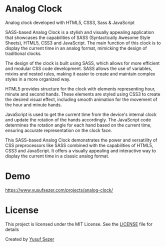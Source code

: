 # Analog Clock
Analog clock developed with HTML5, CSS3, Sass & JavaScript

SASS-based Analog Clock is a stylish and visually appealing application that showcases the capabilities of SASS (Syntactically Awesome Style Sheets), HTML5, CSS3 and JavaScript. The main function of this clock is to display the current time in an analog format, mimicking the design of traditional clocks.

The design of the clock is built using SASS, which allows for more efficient and modular CSS code development. SASS allows the use of variables, mixins and nested rules, making it easier to create and maintain complex styles in a more organized way.

HTML5 provides structure for the clock with elements representing hour, minute and second hands. These elements are styled using CSS3 to create the desired visual effect, including smooth animation for the movement of the hour and minute hands.

JavaScript is used to get the current time from the device's internal clock and update the rotation of the hands accordingly. The JavaScript code determines the rotation angle for each hand based on the current time, ensuring accurate representation on the clock face.

This SASS-based Analog Clock demonstrates the power and versatility of CSS preprocessors like SASS combined with the capabilities of HTML5, CSS3 and JavaScript. It offers a visually appealing and interactive way to display the current time in a classic analog format.

# Demo
https://www.yusufsezer.com/projects/analog-clock/

# License
This project is licensed under the MIT License. See the [LICENSE](LICENSE) file for details

Created by [Yusuf Sezer](https://www.yusufsezer.com)

